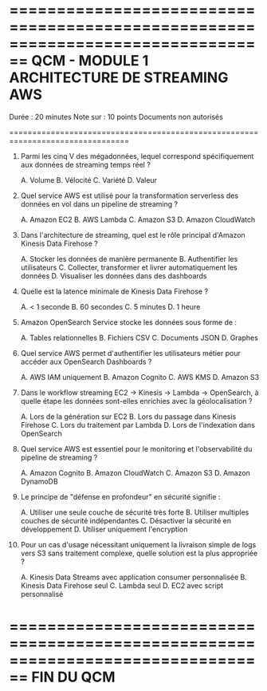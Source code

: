 ================================================================================
                           QCM - MODULE 1
              ARCHITECTURE DE STREAMING AWS
================================================================================

Durée : 20 minutes
Note sur : 10 points
Documents non autorisés

================================================================================

1. Parmi les cinq V des mégadonnées, lequel correspond spécifiquement aux 
   données de streaming temps réel ?

   A. Volume
   B. Vélocité
   C. Variété
   D. Valeur


2. Quel service AWS est utilisé pour la transformation serverless des données 
   en vol dans un pipeline de streaming ?

   A. Amazon EC2
   B. AWS Lambda
   C. Amazon S3
   D. Amazon CloudWatch


3. Dans l'architecture de streaming, quel est le rôle principal d'Amazon 
   Kinesis Data Firehose ?

   A. Stocker les données de manière permanente
   B. Authentifier les utilisateurs
   C. Collecter, transformer et livrer automatiquement les données
   D. Visualiser les données dans des dashboards


4. Quelle est la latence minimale de Kinesis Data Firehose ?

   A. < 1 seconde
   B. 60 secondes
   C. 5 minutes
   D. 1 heure


5. Amazon OpenSearch Service stocke les données sous forme de :

   A. Tables relationnelles
   B. Fichiers CSV
   C. Documents JSON
   D. Graphes


6. Quel service AWS permet d'authentifier les utilisateurs métier pour accéder 
   aux OpenSearch Dashboards ?

   A. AWS IAM uniquement
   B. Amazon Cognito
   C. AWS KMS
   D. Amazon S3


7. Dans le workflow streaming EC2 → Kinesis → Lambda → OpenSearch, à quelle 
   étape les données sont-elles enrichies avec la géolocalisation ?

   A. Lors de la génération sur EC2
   B. Lors du passage dans Kinesis Firehose
   C. Lors du traitement par Lambda
   D. Lors de l'indexation dans OpenSearch


8. Quel service AWS est essentiel pour le monitoring et l'observabilité du 
   pipeline de streaming ?

   A. Amazon Cognito
   B. Amazon CloudWatch
   C. Amazon S3
   D. Amazon DynamoDB


9. Le principe de "défense en profondeur" en sécurité signifie :

   A. Utiliser une seule couche de sécurité très forte
   B. Utiliser multiples couches de sécurité indépendantes
   C. Désactiver la sécurité en développement
   D. Utiliser uniquement l'encryption


10. Pour un cas d'usage nécessitant uniquement la livraison simple de logs 
    vers S3 sans traitement complexe, quelle solution est la plus appropriée ?

    A. Kinesis Data Streams avec application consumer personnalisée
    B. Kinesis Data Firehose seul
    C. Lambda seul
    D. EC2 avec script personnalisé


================================================================================
FIN DU QCM
================================================================================

